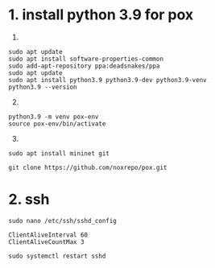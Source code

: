 # 1. install python 3.9 for pox

1. 

```
sudo apt update
sudo apt install software-properties-common
sudo add-apt-repository ppa:deadsnakes/ppa
sudo apt update
sudo apt install python3.9 python3.9-dev python3.9-venv
python3.9 --version
```

2. 

```
python3.9 -m venv pox-env
source pox-env/bin/activate
```

3.

```
sudo apt install mininet git
```

```
git clone https://github.com/noxrepo/pox.git
```

# 2. ssh

```
sudo nano /etc/ssh/sshd_config
```

```
ClientAliveInterval 60      
ClientAliveCountMax 3       
```

```
sudo systemctl restart sshd
```

